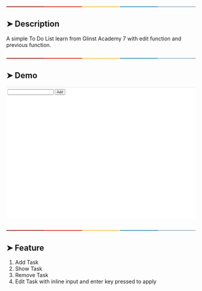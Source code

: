 [![-----------------------](https://raw.githubusercontent.com/alvin-ictn/readme/master/assets/images/lines/colored.png)](#-description)

## ➤ Description
A simple To Do List learn from Glinst Academy 7 with edit function and previous function.  

[![-----------------------](https://raw.githubusercontent.com/alvin-ictn/readme/master/assets/images/lines/colored.png)](#-demo)
## ➤ Demo
<img src="https://raw.githubusercontent.com/alvin-ictn/readme/master/assets/gifs/demo/005.GA7-to-do-list-v4_edit(updated).gif">

[![-----------------------](https://raw.githubusercontent.com/alvin-ictn/readme/master/assets/images/lines/colored.png)](#-user-story)

## ➤ Feature
1. Add Task
2. Show Task
3. Remove Task
4. Edit Task with inline input and enter key pressed to apply
